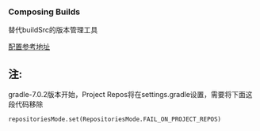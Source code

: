 ### Composing Builds

替代buildSrc的版本管理工具

[配置参考地址](https://blog.csdn.net/Json_Jerry/article/details/112860914)

## 注:
gradle-7.0.2版本开始，Project Repos将在settings.gradle设置，需要将下面这段代码移除

```
repositoriesMode.set(RepositoriesMode.FAIL_ON_PROJECT_REPOS)
```